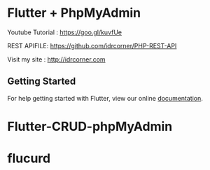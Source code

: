 # Flutter + PhpMyAdmin

Youtube Tutorial : https://goo.gl/kuvfUe

REST APIFILE: https://github.com/idrcorner/PHP-REST-API

Visit my site : http://idrcorner.com

## Getting Started

For help getting started with Flutter, view our online
[documentation](https://flutter.io/).
# Flutter-CRUD-phpMyAdmin
# flucurd
